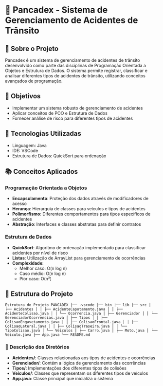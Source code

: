 # 🚗 Pancadex - Sistema de Gerenciamento de Acidentes de Trânsito

## 📝 Sobre o Projeto
Pancadex é um sistema de gerenciamento de acidentes de trânsito desenvolvido como parte das disciplinas de Programação Orientada a Objetos e Estrutura de Dados. O sistema permite registrar, classificar e analisar diferentes tipos de acidentes de trânsito, utilizando conceitos avançados de programação.

## 🎯 Objetivos
- Implementar um sistema robusto de gerenciamento de acidentes
- Aplicar conceitos de POO e Estrutura de Dados
- Fornecer análise de risco para diferentes tipos de acidentes

## 🔧 Tecnologias Utilizadas
- Linguagem: Java
- IDE: VSCode
- Estrutura de Dados: QuickSort para ordenação

## 📚 Conceitos Aplicados

### Programação Orientada a Objetos
- **Encapsulamento**: Proteção dos dados através de modificadores de acesso
- **Herança**: Hierarquia de classes para veículos e tipos de acidentes
- **Polimorfismo**: Diferentes comportamentos para tipos específicos de acidentes
- **Abstração**: Interfaces e classes abstratas para definir contratos

### Estrutura de Dados
- **QuickSort**: Algoritmo de ordenação implementado para classificar acidentes por nível de risco
- **Listas**: Utilização de ArrayList para gerenciamento de ocorrências
- **Complexidade**:
  - Melhor caso: O(n log n)
  - Caso médio: O(n log n)
  - Pior caso: O(n²)

## 📁 Estrutura do Projeto

``` Estrutura do Projeto PANCADEX ├── .vscode ├── bin ├── lib ├── src │ ├── Acidentes │ │ ├── AcidenteCapotamento.java │ │ ├── AcidenteColisao.java │ │ └── Ocorrencia.java │ ├── Gerenciador │ │ └── GerenciadorOcorrencias.java │ ├── Tipos │ │ ├── ColisaoEngavetamento.java │ │ ├── ColisaoFrontal.java │ │ ├── ColisaoLateral.java │ │ ├── ColisaoTraseira.java │ │ └── TipoColisao.java │ └── Veiculos │ ├── Carro.java │ ├── Moto.java │ └── Veiculo.java ├── App.java └── README.md ```

### 📂 Descrição dos Diretórios

- **Acidentes/**: Classes relacionadas aos tipos de acidentes e ocorrências
- **Gerenciador/**: Contém a lógica de gerenciamento das ocorrências
- **Tipos/**: Implementações dos diferentes tipos de colisões
- **Veiculos/**: Classes que representam os diferentes tipos de veículos
- **App.java**: Classe principal que inicializa o sistema
